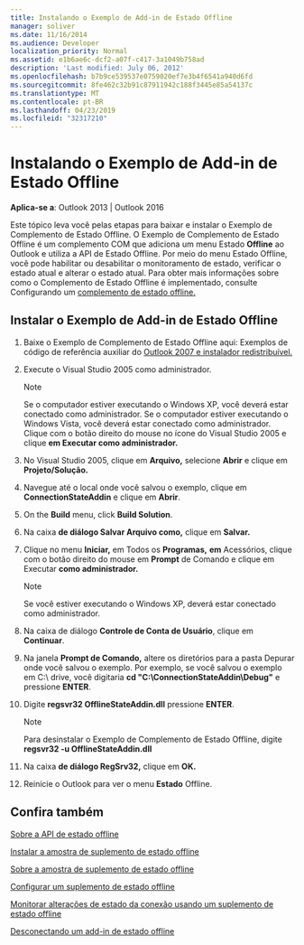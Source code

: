 ```yaml
---
title: Instalando o Exemplo de Add-in de Estado Offline
manager: soliver
ms.date: 11/16/2014
ms.audience: Developer
localization_priority: Normal
ms.assetid: e1b6ae6c-dcf2-a07f-c417-3a1049b758ad
description: 'Last modified: July 06, 2012'
ms.openlocfilehash: b7b9ce539537e0759020ef7e3b4f6541a940d6fd
ms.sourcegitcommit: 8fe462c32b91c87911942c188f3445e85a54137c
ms.translationtype: MT
ms.contentlocale: pt-BR
ms.lasthandoff: 04/23/2019
ms.locfileid: "32317210"
---
```

# <a name="installing-the-sample-offline-state-add-in"></a>Instalando o Exemplo de Add-in de Estado Offline

  
  
**Aplica-se a**: Outlook 2013 | Outlook 2016 
  
Este tópico leva você pelas etapas para baixar e instalar o Exemplo de Complemento de Estado Offline. O Exemplo de Complemento de Estado Offline é um complemento COM que adiciona um menu Estado **Offline** ao Outlook e utiliza a API de Estado Offline. Por meio do menu Estado Offline, você pode habilitar ou desabilitar o monitoramento de estado, verificar o estado atual e alterar o estado atual. Para obter mais informações sobre como o Complemento de Estado Offline é implementado, consulte Configurando um [complemento de estado offline.](setting-up-an-offline-state-add-in.md)
  
## <a name="install-the-sample-offline-state-add-in"></a>Instalar o Exemplo de Add-in de Estado Offline

1. Baixe o Exemplo de Complemento de Estado Offline aqui: Exemplos de código de referência auxiliar do [Outlook 2007 e instalador redistribuível.](https://www.microsoft.com/en-us/download/details.aspx?id=24102)
    
2. Execute o Visual Studio 2005 como administrador.
    
    > [!NOTE]
    > Se o computador estiver executando o Windows XP, você deverá estar conectado como administrador. Se o computador estiver executando o Windows Vista, você deverá estar conectado como administrador. Clique com o botão direito do mouse no ícone do Visual Studio 2005 e clique **em Executar como administrador.** 
  
3. No Visual Studio 2005, clique em **Arquivo,** selecione **Abrir** e clique em **Projeto/Solução.**
    
4. Navegue até o local onde você salvou o exemplo, clique em **ConnectionStateAddin** e clique em **Abrir**.
    
5. On the **Build** menu, click **Build Solution**.
    
6. Na caixa **de diálogo Salvar Arquivo como,** clique em **Salvar.**
    
7. Clique no menu **Iniciar,** em Todos os **Programas,** **em** Acessórios, clique com o botão direito do mouse em **Prompt** de Comando e clique em Executar **como administrador.**
    
    > [!NOTE]
    > Se você estiver executando o Windows XP, deverá estar conectado como administrador. 
  
8. Na caixa de diálogo **Controle de Conta de Usuário**, clique em **Continuar**.
    
9. Na janela **Prompt de Comando,** altere os diretórios para a pasta Depurar onde você salvou o exemplo. Por exemplo, se você salvou o exemplo em C:\ drive, você digitaria **cd "C:\ConnectionStateAddin\Debug"** e pressione **ENTER**. 
    
10. Digite **regsvr32 OfflineStateAddin.dll** pressione **ENTER**. 
    
    > [!NOTE]
    > Para desinstalar o Exemplo de Complemento de Estado Offline, digite **regsvr32 -u OfflineStateAddin.dll**
  
11. Na caixa **de diálogo RegSrv32,** clique em **OK.**
    
12. Reinicie o Outlook para ver o menu **Estado** Offline. 
    
## <a name="see-also"></a>Confira também



[Sobre a API de estado offline](about-the-offline-state-api.md)
  
[Instalar a amostra de suplemento de estado offline](installing-the-sample-offline-state-add-in.md)
  
[Sobre a amostra de suplemento de estado offline](about-the-sample-offline-state-add-in.md)
  
[Configurar um suplemento de estado offline](setting-up-an-offline-state-add-in.md)
  
[Monitorar alterações de estado da conexão usando um suplemento de estado offline](monitoring-connection-state-changes-using-an-offline-state-add-in.md)
  
[Desconectando um add-in de estado offline](disconnecting-an-offline-state-add-in.md)

